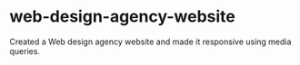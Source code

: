 # web-design-agency-website
Created a Web design agency website and made it responsive using media queries.
